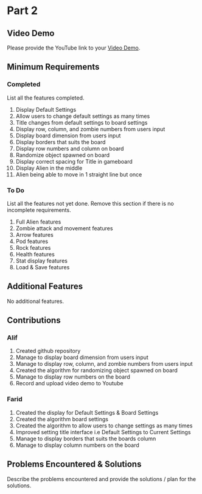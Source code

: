 # Part 2

## Video Demo

Please provide the YouTube link to your [Video Demo](https://youtube.com).

## Minimum Requirements

### Completed

List all the features completed.

1. Display Default Settings
2. Allow users to change default settings as many times
3. Title changes from default settings to board settings
4. Display row, column, and zombie numbers from users input
5. Display board dimension from users input
6. Display borders that suits the board
7. Display row numbers and column on board
8. Randomize object spawned on board
9. Display correct spacing for Title in gameboard
10. Display Alien in the middle
11. Alien being able to move in 1 straight line but once

### To Do

List all the features not yet done. Remove this section if there is no incomplete requirements.

1. Full Alien features
2. Zombie attack and movement features
3. Arrow features
4. Pod features
5. Rock features
6. Health features
7. Stat display features
8. Load & Save features

## Additional Features

No additional features.

## Contributions

### Alif

1. Created github repository
2. Manage to display board dimension from users input
3. Manage to display row, column, and zombie numbers from users input
4. Created the algorithm for randomizing object spawned on board
5. Manage to display row numbers on the board
6. Record and upload video demo to Youtube

### Farid

1. Created the display for Default Settings & Board Settings
2. Created the algorithm board settings
3. Created the algorithm to allow users to change settings as many times
4. Improved setting title interface i.e Default Settings to Current Settings 
5. Manage to display borders that suits the boards column
6. Manage to display column numbers on the board

## Problems Encountered & Solutions

Describe the problems encountered and provide the solutions / plan for the solutions.